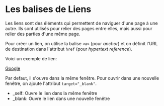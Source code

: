 <div w-full h-full>
    <div>
        <h1 w-90 pb-4 text-ts font-mono text-2xl>Les balises de Liens</h1>
    </div>
    <p>
        Les liens sont des éléments qui permettent de naviguer d'une page à une autre. Ils sont utilisés pour relier des pages entre elles, mais aussi pour relier des parties d'une même page.
    </p>
    <p pb-4>
        Pour créer un lien, on utilise la balise <code>&lt;a&gt;</code> (pour <em>anchor</em>) et on définit l'URL de destination dans l'attribut <code>href</code> (pour <em>hypertext reference</em>).
    </p>
    <p>
        Voici un exemple de lien:
    </p>
    <div>
        <a href="https://www.google.com" text-accent>Google</a>
    </div>
    <p pb-4 pt-4>
       Par defaut, il s'ouvre dans la même fenêtre. Pour ouvrir dans une nouvelle fenêtre, on ajoute l'attribut <code>target="_blank"</code>.
    </p>
    <ul>
        <li>
            _self: Ouvre le lien dans la même fenêtre
        </li>
        <li>
            _blank: Ouvre le lien dans une nouvelle fenêtre
        </li>
    </ul>


</div>
